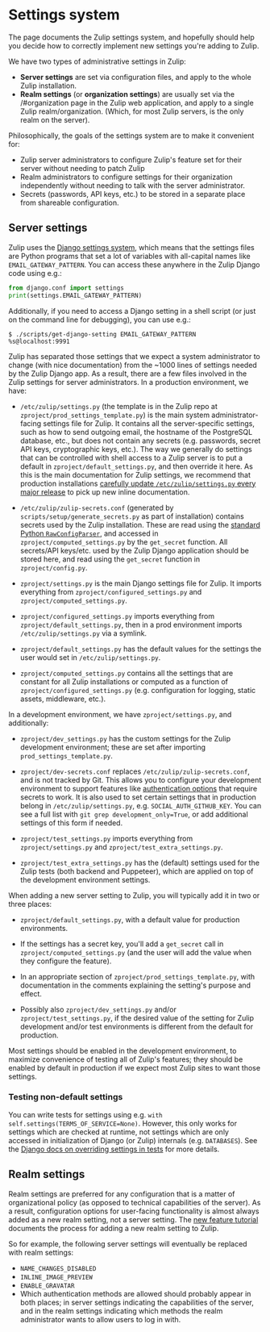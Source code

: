 # Settings system

The page documents the Zulip settings system, and hopefully should
help you decide how to correctly implement new settings you're adding
to Zulip.

We have two types of administrative settings in Zulip:

- **Server settings** are set via configuration files, and apply to
  the whole Zulip installation.
- **Realm settings** (or **organization settings**) are usually
  set via the /#organization page in the Zulip web application, and
  apply to a single Zulip realm/organization. (Which, for most Zulip
  servers, is the only realm on the server).

Philosophically, the goals of the settings system are to make it
convenient for:

- Zulip server administrators to configure
  Zulip's feature set for their server without needing to patch Zulip
- Realm administrators to configure settings for their organization
  independently without needing to talk with the server administrator.
- Secrets (passwords, API keys, etc.) to be stored in a separate place
  from shareable configuration.

## Server settings

Zulip uses the [Django settings
system](https://docs.djangoproject.com/en/3.2/topics/settings/), which
means that the settings files are Python programs that set a lot of
variables with all-capital names like `EMAIL_GATEWAY_PATTERN`. You can
access these anywhere in the Zulip Django code using e.g.:

```python
from django.conf import settings
print(settings.EMAIL_GATEWAY_PATTERN)
```

Additionally, if you need to access a Django setting in a shell
script (or just on the command line for debugging), you can use e.g.:

```console
$ ./scripts/get-django-setting EMAIL_GATEWAY_PATTERN
%s@localhost:9991
```

Zulip has separated those settings that we expect a system
administrator to change (with nice documentation) from the ~1000 lines
of settings needed by the Zulip Django app. As a result, there are a
few files involved in the Zulip settings for server administrators.
In a production environment, we have:

- `/etc/zulip/settings.py` (the template is in the Zulip repo at
  `zproject/prod_settings_template.py`) is the main system
  administrator-facing settings file for Zulip. It contains all the
  server-specific settings, such as how to send outgoing email, the
  hostname of the PostgreSQL database, etc., but does not contain any
  secrets (e.g. passwords, secret API keys, cryptographic keys, etc.).
  The way we generally do settings that can be controlled with shell
  access to a Zulip server is to put a default in
  `zproject/default_settings.py`, and then override it here. As this
  is the main documentation for Zulip settings, we recommend that
  production installations [carefully update `/etc/zulip/settings.py`
  every major
  release](../production/upgrade-or-modify.md#updating-settingspy-inline-documentation)
  to pick up new inline documentation.

- `/etc/zulip/zulip-secrets.conf` (generated by
  `scripts/setup/generate_secrets.py` as part of installation)
  contains secrets used by the Zulip installation. These are read
  using the [standard Python
  `RawConfigParser`](https://docs.python.org/3/library/configparser.html#configparser.RawConfigParser),
  and accessed in `zproject/computed_settings.py` by the `get_secret`
  function. All secrets/API keys/etc. used by the Zulip Django
  application should be stored here, and read using the `get_secret`
  function in `zproject/config.py`.

- `zproject/settings.py` is the main Django settings file for Zulip.
  It imports everything from `zproject/configured_settings.py` and
  `zproject/computed_settings.py`.

- `zproject/configured_settings.py` imports everything from
  `zproject/default_settings.py`, then in a prod environment imports
  `/etc/zulip/settings.py` via a symlink.

- `zproject/default_settings.py` has the default values for the settings the
  user would set in `/etc/zulip/settings.py`.

- `zproject/computed_settings.py` contains all the settings that are
  constant for all Zulip installations or computed as a function of
  `zproject/configured_settings.py` (e.g. configuration for logging,
  static assets, middleware, etc.).

In a development environment, we have `zproject/settings.py`, and
additionally:

- `zproject/dev_settings.py` has the custom settings for the Zulip development
  environment; these are set after importing `prod_settings_template.py`.

- `zproject/dev-secrets.conf` replaces
  `/etc/zulip/zulip-secrets.conf`, and is not tracked by Git. This
  allows you to configure your development environment to support
  features like [authentication
  options](../development/authentication.md) that require secrets to
  work. It is also used to set certain settings that in production
  belong in `/etc/zulip/settings.py`, e.g. `SOCIAL_AUTH_GITHUB_KEY`.
  You can see a full list with `git grep development_only=True`, or
  add additional settings of this form if needed.

- `zproject/test_settings.py` imports everything from
  `zproject/settings.py` and `zproject/test_extra_settings.py`.

- `zproject/test_extra_settings.py` has the (default) settings used
  for the Zulip tests (both backend and Puppeteer), which are applied on
  top of the development environment settings.

When adding a new server setting to Zulip, you will typically add it
in two or three places:

- `zproject/default_settings.py`, with a default value
  for production environments.

- If the settings has a secret key,
  you'll add a `get_secret` call in `zproject/computed_settings.py` (and the
  user will add the value when they configure the feature).

- In an appropriate section of `zproject/prod_settings_template.py`,
  with documentation in the comments explaining the setting's
  purpose and effect.

- Possibly also `zproject/dev_settings.py` and/or
  `zproject/test_settings.py`, if the desired value of the setting for
  Zulip development and/or test environments is different from the
  default for production.

Most settings should be enabled in the development environment, to
maximize convenience of testing all of Zulip's features; they should
be enabled by default in production if we expect most Zulip sites to
want those settings.

### Testing non-default settings

You can write tests for settings using e.g.
`with self.settings(TERMS_OF_SERVICE=None)`. However, this only works
for settings which are checked at runtime, not settings which are only
accessed in initialization of Django (or Zulip) internals
(e.g. `DATABASES`). See the [Django docs on overriding settings in
tests][django-test-settings] for more details.

[django-test-settings]: https://docs.djangoproject.com/en/3.2/topics/testing/tools/#overriding-settings

## Realm settings

Realm settings are preferred for any configuration that is a matter of
organizational policy (as opposed to technical capabilities of the
server). As a result, configuration options for user-facing
functionality is almost always added as a new realm setting, not a
server setting. The [new feature tutorial][doc-newfeat] documents the
process for adding a new realm setting to Zulip.

So for example, the following server settings will eventually be
replaced with realm settings:

- `NAME_CHANGES_DISABLED`
- `INLINE_IMAGE_PREVIEW`
- `ENABLE_GRAVATAR`
- Which authentication methods are allowed should probably appear in
  both places; in server settings indicating the capabilities of the
  server, and in the realm settings indicating which methods the realm
  administrator wants to allow users to log in with.

[doc-newfeat]: ../tutorials/new-feature-tutorial.md
